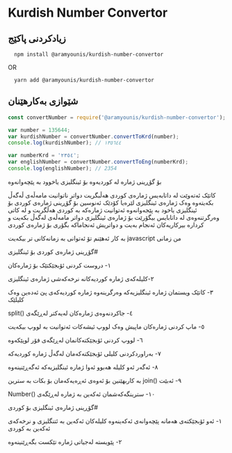 # Kurdish Number Convertor

## زیادکردنی پاکێج

      npm install @aramyounis/kurdish-number-convertor

OR

      yarn add @aramyounis/kurdish-number-convertor

## شێوازی بەکارهێنان

```javascript
const convertNumber = require('@aramyounis/kurdish-number-convertor');

var number = 135644;
var kurdishNumber = convertNumber.convertToKrd(number);
console.log(kurdishNumber); // ١٣٥٦٤٤

var numberKrd = '٢٣٥٤';
var englishNumber = convertNumber.convertToEng(numberKrd);
console.log(englishNumber); // 2354
```

بۆ گۆڕینی ژمارە لە کوردیەوە بۆ ئینگلیزی یاخوود بە پێچەوانەوە

کاتێک ئەتەوێت لە داتابەیس ژمارەی کوردی هەڵبگریت دواتر ناتوانیت مامەڵەی ڵەگەڵ بکەیتەوە
وەک ژمارەی ئینگلیزی لێرەیا کۆدێک ئەنوسین بۆ گۆڕینی ژمارەی کوردی بۆ ئینگلیزی
یاخود بە پێجەوانەوە ئەتوانیت ژمارەکە بە کوردی هەڵگریت و لە کاتی وەرگرتنەوەی لە داتابایس
بیگۆرێت بۆ ژمارەی ئینگلیزی دواتر مامەڵەی لەگەڵ بکەیت و کردارە بیرکاریەکان ئەنجام بەیت و
دواتریش ئەنجاماکە بگۆری بۆ ژمارەی کوردی

بە کار ئەهێنم تۆ ئەتوانی بە زمانەکانی تر بیکەیت javascript من زمانی

گۆڕینی ژمارەی کوردی بۆ ئینگلیزی#

١- دروست کردنی ئۆبجێکتێک بۆ ژمارەکان

٢-کلیلەکەی ژمارە کوردیەکانە نرخەکەشی ژمارەی ئینگلیزی

٣- کاتێک ویستمان ژمارە ئینگلیزیەکە وەرگرینەوە ژمارە کوردیەکەی پێ ئەدەین وەک کلیلێک

split() ٤- جاکردنەوەی ژمارەکان لەیەکتر لەڕێگەی

٥- ماپ کردنی ژمارەکان ماپیش وەک لووپ ئیشەکات ئەتوانیت بە لووپ بیکەیت

٦- لووپ کردنی ئۆبجێکتەکانمان لەڕێگەی فۆر لوپێکەوە

٧- بەراوردکردنی کلیلی ئۆبجێکتەکەمان لەگەڵ ژمارە کوردیەکە

٨- ئەگەر ئەو کلیلە هەبوو ئەوا ژمارە ئینگلیزیەکە ئەگەڕێنینەوە

بە کاربهێنین بۆ ئەوەی ئەڕەیەکەمان بۆ بکات بە سترین join() ٩- ئەبێت

Number() ١٠- سترینگەکەشمان ئەکەین بە ژمارە لەڕێگەی

گۆڕینی ژمارەی ئینگلیزی بۆ کوردی#

١- ئەو ئۆبجێکتەی هەمانە پێچەوانەی ئەکەینەوە کلیلەکان ئەکەین بە ئتنگلیزی و نرخەکەی ئەکەین بە کوردی

٢- پێویستە لەجیاتی ژمارە تێکست بگەڕێنینەوە
